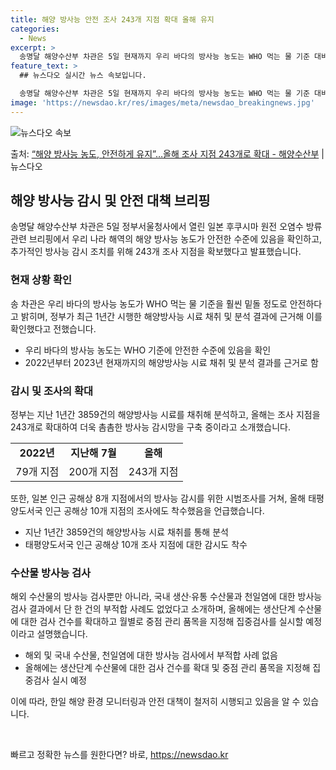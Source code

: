```yaml
---
title: 해양 방사능 안전 조사 243개 지점 확대 올해 유지
categories:
  - News
excerpt: >
  송명달 해양수산부 차관은 5일 현재까지 우리 바다의 방사능 농도는 WHO 먹는 물 기준 대비 훨씬 낮은 수준…
feature_text: >
  ## 뉴스다오 실시간 뉴스 속보입니다.

  송명달 해양수산부 차관은 5일 현재까지 우리 바다의 방사능 농도는 WHO 먹는 물 기준 대비 훨씬 낮은 수준…
image: 'https://newsdao.kr/res/images/meta/newsdao_breakingnews.jpg'
---
```


![뉴스다오 속보](https://newsdao.kr/res/images/meta/newsdao_breakingnews.jpg)

<p>출처: <a href="https://newsdao.kr/2929" rel="dofollow">“해양 방사능 농도, 안전하게 유지”…올해 조사 지점 243개로 확대 - 해양수산부</a> | 뉴스다오</p>

<h2 data-ke-size="size26">해양 방사능 감시 및 안전 대책 브리핑</h2>

<p data-ke-size="size16">송명달 해양수산부 차관은 5일 정부서울청사에서 열린 일본 후쿠시마 원전 오염수 방류 관련 브리핑에서 우리 나라 해역의 해양 방사능 농도가 안전한 수준에 있음을 확인하고, 추가적인 방사능 감시 조치를 위해 243개 조사 지점을 확보했다고 발표했습니다.</p>

<h3>현재 상황 확인</h3>
<p data-ke-size="size16">송 차관은 우리 바다의 방사능 농도가 WHO 먹는 물 기준을 훨씬 밑돌 정도로 안전하다고 밝히며, 정부가 최근 1년간 시행한 해양방사능 시료 채취 및 분석 결과에 근거해 이를 확인했다고 전했습니다.</p>
<ul>
  <li>우리 바다의 방사능 농도는 WHO 기준에 안전한 수준에 있음을 확인</li>
  <li>2022년부터 2023년 현재까지의 해양방사능 시료 채취 및 분석 결과를 근거로 함</li>
</ul>

<h3>감시 및 조사의 확대</h3>
<p data-ke-size="size16">정부는 지난 1년간 3859건의 해양방사능 시료를 채취해 분석하고, 올해는 조사 지점을 243개로 확대하여 더욱 촘촘한 방사능 감시망을 구축 중이라고 소개했습니다.</p>
<table>
  <tr>
    <td style="text-align: center; height: 17px;"><b>2022년</b></td>
    <td style="text-align: center; height: 17px;"><b>지난해 7월</b></td>
    <td style="text-align: center; height: 17px;"><b>올해</b></td>
  </tr>
  <tr>
    <td style="text-align: center; height: 17px;">79개 지점</td>
    <td style="text-align: center; height: 17px;">200개 지점</td>
    <td style="text-align: center; height: 17px;">243개 지점</td>
  </tr>
</table>
<p data-ke-size="size16">또한, 일본 인근 공해상 8개 지점에서의 방사능 감시를 위한 시범조사를 거쳐, 올해 태평양도서국 인근 공해상 10개 지점의 조사에도 착수했음을 언급했습니다.</p>
<ul>
  <li>지난 1년간 3859건의 해양방사능 시료 채취를 통해 분석</li>
  <li>태평양도서국 인근 공해상 10개 조사 지점에 대한 감시도 착수</li>
</ul>

<h3>수산물 방사능 검사</h3>
<p data-ke-size="size16">해외 수산물의 방사능 검사뿐만 아니라, 국내 생산·유통 수산물과 천일염에 대한 방사능 검사 결과에서 단 한 건의 부적합 사례도 없었다고 소개하며, 올해에는 생산단계 수산물에 대한 검사 건수를 확대하고 월별로 중점 관리 품목을 지정해 집중검사를 실시할 예정이라고 설명했습니다.</p>
<ul>
  <li>해외 및 국내 수산물, 천일염에 대한 방사능 검사에서 부적합 사례 없음</li>
  <li>올해에는 생산단계 수산물에 대한 검사 건수를 확대 및 중점 관리 품목을 지정해 집중검사 실시 예정</li>
</ul>

<p data-ke-size="size16">이에 따라, 한일 해양 환경 모니터링과 안전 대책이 철저히 시행되고 있음을 알 수 있습니다.</p>

<p data-ke-size="size16">&nbsp;</p> 

빠르고 정확한 뉴스를 원한다면? 바로, <a href="https://newsdao.kr" rel="dofollow">https://newsdao.kr</a>


    

